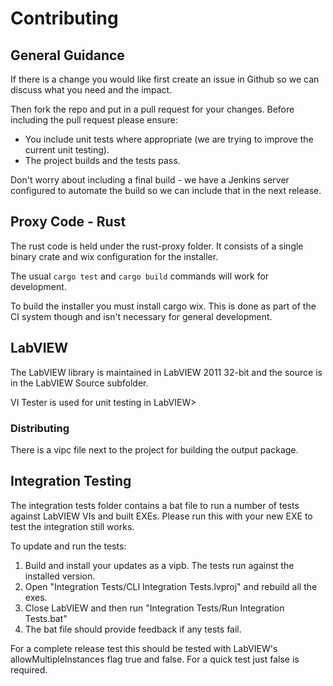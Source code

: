 # Contributing

## General Guidance

If there is a change you would like first create an issue in Github so we can discuss what you need and the impact.

Then fork the repo and put in a pull request for your changes. Before including the pull request please ensure:

* You include unit tests where appropriate (we are trying to improve the current unit testing).
* The project builds and the tests pass.

Don't worry about including a final build - we have a Jenkins server configured to automate the build so we can include that in the next release.

## Proxy Code - Rust 

The rust code is held under the rust-proxy folder. It consists of a single binary crate and wix configuration for the installer.

The usual `cargo test` and `cargo build` commands will work for development.

To build the installer you must install cargo wix. This is done as part of the CI system though and isn't necessary for general development.


## LabVIEW

The LabVIEW library is maintained in LabVIEW 2011 32-bit and the source is in the LabVIEW Source subfolder.

VI Tester is used for unit testing in LabVIEW>

### Distributing

There is a vipc file next to the project for building the output package.

## Integration Testing

The integration tests folder contains a bat file to run a number of tests against LabVIEW VIs and built EXEs. Please run this with your new EXE to test the integration still works.

To update and run the tests:

1. Build and install your updates as a vipb. The tests run against the installed version.
2. Open "Integration Tests/CLI Integration Tests.lvproj" and rebuild all the exes.
3. Close LabVIEW and then run "Integration Tests/Run Integration Tests.bat"
4. The bat file should provide feedback if any tests fail.

For a complete release test this should be tested with LabVIEW's allowMultipleInstances flag true and false. For a quick test just false is required.
